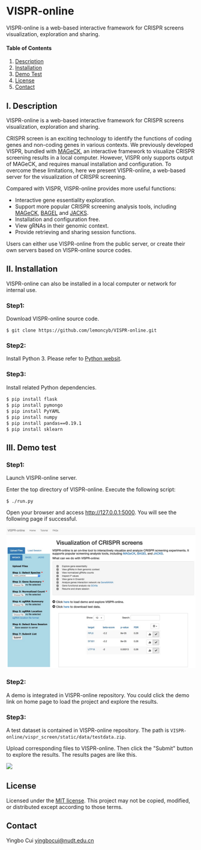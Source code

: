 # VISPR-online
VISPR-online is a web-based interactive framework for CRISPR screens visualization, exploration and sharing.

#### Table of Contents
1. [Description](#Description)
2. [Installation](#Installation)
3. [Demo Test](#Demo)
4. [License](#License)
5. [Contact](#Contact)

<a name="Description"></a>
I. Description
----
VISPR-online is a web-based interactive framework for CRISPR screens visualization, exploration and sharing.

CRISPR screen is an exciting technology to identify the functions of coding genes and non-coding genes in various contexts. We previously developed VISPR, bundled with [MAGeCK](https://www.ncbi.nlm.nih.gov/pubmed/26673418), an interactive framework to visualize CRISPR screening results in a local computer. However, VISPR only supports output of MAGeCK, and requires manual installation and configuration. To overcome these limitations, here we present VISPR-online, a web-based server for the visualization of CRISPR screening.

Compared with VISPR, VISPR-online provides more useful functions:

* Interactive gene essentiality exploration.
* Support more popular CRISPR screening analysis tools, including [MAGeCK](https://pubmed.ncbi.nlm.nih.gov/25476604/), [BAGEL](https://pubmed.ncbi.nlm.nih.gov/27083490/) and [JACKS](https://pubmed.ncbi.nlm.nih.gov/30674557/).
* Installation and configuration free.
* View gRNAs in their genomic context.
* Provide retrieving and sharing session functions.

Users can either use VISPR-online from the public server, or create their own servers based on VISPR-online source codes.

<a name="Installation"></a>
II. Installation
----
VISPR-online can also be installed in a local computer or network for internal use.

### Step1:
Download VISPR-online source code.

```
$ git clone https://github.com/lemoncyb/VISPR-online.git
```

### Step2:
Install Python 3. Please refer to [Python websit](https://www.python.org/downloads/).

### Step3:
Install related Python dependencies.

```
$ pip install flask
$ pip install pymongo
$ pip install PyYAML
$ pip install numpy
$ pip install pandas==0.19.1
$ pip install sklearn
```

<a name="Demo"></a>
III. Demo test
----
### Step1:
Launch VISPR-online server.

Enter the top directory of VISPR-online. Execute the following script:

```
$ ./run.py
```

Open your browser and access <http://127.0.0.1:5000>. You will see the following page if successful.

![](vispr_screen/static/img/homepage.jpg) 

### Step2:
A demo is integrated in VISPR-online repository. You could click the demo link on home page to load the project and explore the results.

### Step3:
A test dataset is contained in VISPR-online repository. The path is ```VISPR-online/vispr_screen/static/data/testdata.zip```.

Upload corresponding files to VISPR-online. Then click the "Submit" button to explore the results. The results pages are like this.

![](vispr_screen/static/img/result_view.jpg)  

<a name="License"></a>
License
----
Licensed under the [MIT license](http://opensource.org/licenses/MIT). This project may not be copied, modified, or distributed except according to those terms.

<a name="Contact"></a>
Contact
----
Yingbo Cui <yingbocui@nudt.edu.cn>

